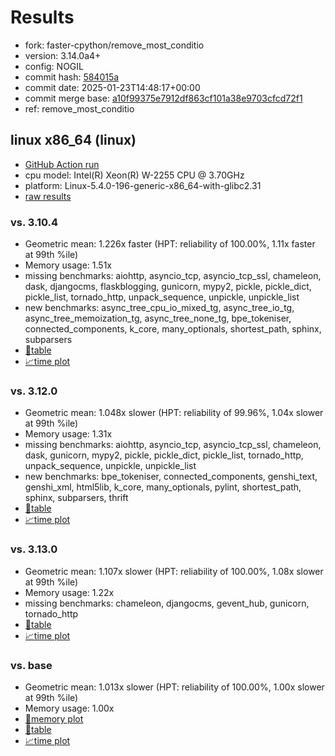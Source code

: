 # Results

- fork: faster-cpython/remove_most_conditio
- version: 3.14.0a4+
- config: NOGIL
- commit hash: [584015a](https://github.com/faster%2dcpython/cpython/commit/584015a)
- commit date: 2025-01-23T14:48:17+00:00
- commit merge base: [a10f99375e7912df863cf101a38e9703cfcd72f1](https://github.com/python/cpython/commit/a10f99375e7912df863cf101a38e9703cfcd72f1)
- ref: remove_most_conditio

## linux x86_64 (linux)

- [GitHub Action run](https://github.com/faster-cpython/benchmarking/actions/runs/12931770262)
- cpu model: Intel(R) Xeon(R) W-2255 CPU @ 3.70GHz
- platform: Linux-5.4.0-196-generic-x86_64-with-glibc2.31
- [raw results](bm-20250123-linux-x86_64-faster%252dcpython-remove_most_conditio-3.14.0a4%2B-584015a.json)

### vs. 3.10.4

- Geometric mean: 1.226x faster (HPT: reliability of 100.00%, 1.11x faster at 99th %ile)
- Memory usage: 1.51x
- missing benchmarks: aiohttp, asyncio_tcp, asyncio_tcp_ssl, chameleon, dask, djangocms, flaskblogging, gunicorn, mypy2, pickle, pickle_dict, pickle_list, tornado_http, unpack_sequence, unpickle, unpickle_list
- new benchmarks: async_tree_cpu_io_mixed_tg, async_tree_io_tg, async_tree_memoization_tg, async_tree_none_tg, bpe_tokeniser, connected_components, k_core, many_optionals, shortest_path, sphinx, subparsers
- [📄table](bm-20250123-linux-x86_64-faster%252dcpython-remove_most_conditio-3.14.0a4%2B-584015a-vs-3.10.4.md)
- [📈time plot](bm-20250123-linux-x86_64-faster%252dcpython-remove_most_conditio-3.14.0a4%2B-584015a-vs-3.10.4.svg)

### vs. 3.12.0

- Geometric mean: 1.048x slower (HPT: reliability of 99.96%, 1.04x slower at 99th %ile)
- Memory usage: 1.31x
- missing benchmarks: aiohttp, asyncio_tcp, asyncio_tcp_ssl, chameleon, dask, gunicorn, mypy2, pickle, pickle_dict, pickle_list, tornado_http, unpack_sequence, unpickle, unpickle_list
- new benchmarks: bpe_tokeniser, connected_components, genshi_text, genshi_xml, html5lib, k_core, many_optionals, pylint, shortest_path, sphinx, subparsers, thrift
- [📄table](bm-20250123-linux-x86_64-faster%252dcpython-remove_most_conditio-3.14.0a4%2B-584015a-vs-3.12.0.md)
- [📈time plot](bm-20250123-linux-x86_64-faster%252dcpython-remove_most_conditio-3.14.0a4%2B-584015a-vs-3.12.0.svg)

### vs. 3.13.0

- Geometric mean: 1.107x slower (HPT: reliability of 100.00%, 1.08x slower at 99th %ile)
- Memory usage: 1.22x
- missing benchmarks: chameleon, djangocms, gevent_hub, gunicorn, tornado_http
- [📄table](bm-20250123-linux-x86_64-faster%252dcpython-remove_most_conditio-3.14.0a4%2B-584015a-vs-3.13.0.md)
- [📈time plot](bm-20250123-linux-x86_64-faster%252dcpython-remove_most_conditio-3.14.0a4%2B-584015a-vs-3.13.0.svg)

### vs. base

- Geometric mean: 1.013x slower (HPT: reliability of 100.00%, 1.00x slower at 99th %ile)
- Memory usage: 1.00x
- [🧠memory plot](bm-20250123-linux-x86_64-faster%252dcpython-remove_most_conditio-3.14.0a4%2B-584015a-vs-base-mem.svg)
- [📄table](bm-20250123-linux-x86_64-faster%252dcpython-remove_most_conditio-3.14.0a4%2B-584015a-vs-base.md)
- [📈time plot](bm-20250123-linux-x86_64-faster%252dcpython-remove_most_conditio-3.14.0a4%2B-584015a-vs-base.svg)


